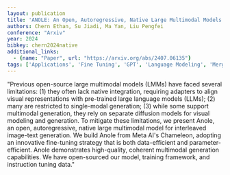 ```yaml
---
layout: publication
title: 'ANOLE: An Open, Autoregressive, Native Large Multimodal Models For Interleaved Image-text Generation'
authors: Chern Ethan, Su Jiadi, Ma Yan, Liu Pengfei
conference: "Arxiv"
year: 2024
bibkey: chern2024native
additional_links:
  - {name: "Paper", url: "https://arxiv.org/abs/2407.06135"}
tags: ['Applications', 'Fine Tuning', 'GPT', 'Language Modeling', 'Merging', 'Multimodal Models', 'Pretraining Methods', 'Reinforcement Learning', 'Tools', 'Training Techniques']
---
```

"Previous open-source large multimodal models (LMMs) have faced several limitations: (1) they often lack native integration, requiring adapters to align visual representations with pre-trained large language models (LLMs); (2) many are restricted to single-modal generation; (3) while some support multimodal generation, they rely on separate diffusion models for visual modeling and generation. To mitigate these limitations, we present Anole, an open, autoregressive, native large multimodal model for interleaved image-text generation. We build Anole from Meta AI's Chameleon, adopting an innovative fine-tuning strategy that is both data-efficient and parameter-efficient. Anole demonstrates high-quality, coherent multimodal generation capabilities. We have open-sourced our model, training framework, and instruction tuning data."
